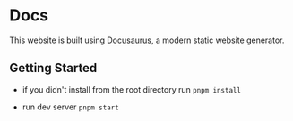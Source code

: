 # Docs

This website is built using [Docusaurus](https://docusaurus.io/), a modern static website generator.

## Getting Started

- if you didn't install from the root directory run `pnpm install`

- run dev server `pnpm start`
